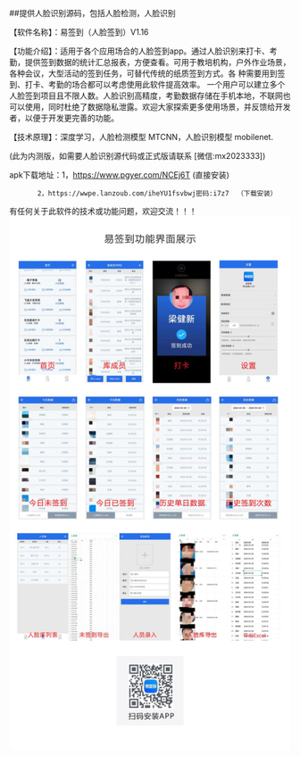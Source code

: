 ##提供人脸识别源码，包括人脸检测，人脸识别

【软件名称】：易签到（人脸签到）V1.16

【功能介绍】：适用于各个应用场合的人脸签到app。通过人脸识别来打卡、考勤，提供签到数据的统计汇总报表，方便查看。可用于教培机构，户外作业场景，各种会议，大型活动的签到任务，可替代传统的纸质签到方式。各
种需要用到签到、打卡、考勤的场合都可以考虑使用此软件提高效率。
一个用户可以建立多个人脸签到项目且不限人数。人脸识别高精度，考勤数据存储在手机本地，不联网也可以使用，同时杜绝了数据隐私泄露。欢迎大家探索更多使用场景，并反馈给开发者，以便于开发更完善的功能。

【技术原理】：深度学习，人脸检测模型 MTCNN，人脸识别模型 mobilenet.

(此为内测版，如需要人脸识别源代码或正式版请联系  [微信:mx2023333])


apk下载地址：1，https://www.pgyer.com/NCEj6T  (直接安装)

           2，https://wwpe.lanzoub.com/iheYU1fsvbwj密码:i7z7  （下载安装）
           
有任何关于此软件的技术或功能问题，欢迎交流！！！
![预览](https://github.com/goldenfish689/facerecognize/blob/de5a0372ea2a6cdbfee6b64758551b6d497b0794/BD557D268D4AAFC13BE710A12A5A8D04.jpg)




